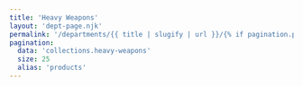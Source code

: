 ```yaml
---
title: 'Heavy Weapons'
layout: 'dept-page.njk'
permalink: '/departments/{{ title | slugify | url }}/{% if pagination.pageNumber > 0 %}{{pagination.pageNumber | plus: 1 }}/{% endif %}'
pagination:
  data: 'collections.heavy-weapons'
  size: 25
  alias: 'products'
---
```

